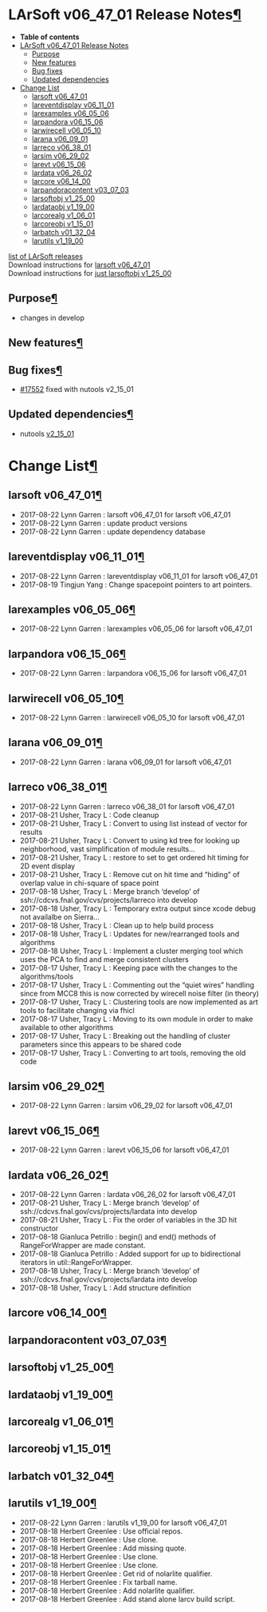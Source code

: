 LArSoft v06\_47\_01 Release Notes[¶](#LArSoft-v06_47_01-Release-Notes)
======================================================================

-   **Table of contents**
-   [LArSoft v06\_47\_01 Release Notes](#LArSoft-v06_47_01-Release-Notes)
    -   [Purpose](#Purpose)
    -   [New features](#New-features)
    -   [Bug fixes](#Bug-fixes)
    -   [Updated dependencies](#Updated-dependencies)
-   [Change List](#Change-List)
    -   [larsoft v06\_47\_01](#larsoft-v06_47_01)
    -   [lareventdisplay v06\_11\_01](#lareventdisplay-v06_11_01)
    -   [larexamples v06\_05\_06](#larexamples-v06_05_06)
    -   [larpandora v06\_15\_06](#larpandora-v06_15_06)
    -   [larwirecell v06\_05\_10](#larwirecell-v06_05_10)
    -   [larana v06\_09\_01](#larana-v06_09_01)
    -   [larreco v06\_38\_01](#larreco-v06_38_01)
    -   [larsim v06\_29\_02](#larsim-v06_29_02)
    -   [larevt v06\_15\_06](#larevt-v06_15_06)
    -   [lardata v06\_26\_02](#lardata-v06_26_02)
    -   [larcore v06\_14\_00](#larcore-v06_14_00)
    -   [larpandoracontent v03\_07\_03](#larpandoracontent-v03_07_03)
    -   [larsoftobj v1\_25\_00](#larsoftobj-v1_25_00)
    -   [lardataobj v1\_19\_00](#lardataobj-v1_19_00)
    -   [larcorealg v1\_06\_01](#larcorealg-v1_06_01)
    -   [larcoreobj v1\_15\_01](#larcoreobj-v1_15_01)
    -   [larbatch v01\_32\_04](#larbatch-v01_32_04)
    -   [larutils v1\_19\_00](#larutils-v1_19_00)

[list of LArSoft releases](LArSoft_release_list)\
Download instructions for [larsoft v06\_47\_01](http://scisoft.fnal.gov/scisoft/bundles/larsoft/v06_47_01/larsoft-v06_47_01.html)\
Download instructions for [just larsoftobj v1\_25\_00](http://scisoft.fnal.gov/scisoft/bundles/larsoftobj/v1_25_00/larsoftobj-v1_25_00.html)


Purpose[¶](#Purpose)
--------------------

-   changes in develop


New features[¶](#New-features)
------------------------------


Bug fixes[¶](#Bug-fixes)
------------------------

-   [\#17552](/redmine/issues/17552 "Support: Cannot preserve changes to event display services (Closed)") fixed with nutools v2\_15\_01


Updated dependencies[¶](#Updated-dependencies)
----------------------------------------------

-   nutools [v2\_15\_01](/redmine/projects/nutools/wiki/NuTools_Release_Notes#nutools-v2_15_01-8222017)


Change List[¶](#Change-List)
============================


larsoft v06\_47\_01[¶](#larsoft-v06_47_01)
------------------------------------------

-   2017-08-22 Lynn Garren : larsoft v06\_47\_01 for larsoft v06\_47\_01
-   2017-08-22 Lynn Garren : update product versions
-   2017-08-22 Lynn Garren : update dependency database


lareventdisplay v06\_11\_01[¶](#lareventdisplay-v06_11_01)
----------------------------------------------------------

-   2017-08-22 Lynn Garren : lareventdisplay v06\_11\_01 for larsoft v06\_47\_01
-   2017-08-19 Tingjun Yang : Change spacepoint pointers to art pointers.


larexamples v06\_05\_06[¶](#larexamples-v06_05_06)
--------------------------------------------------

-   2017-08-22 Lynn Garren : larexamples v06\_05\_06 for larsoft v06\_47\_01


larpandora v06\_15\_06[¶](#larpandora-v06_15_06)
------------------------------------------------

-   2017-08-22 Lynn Garren : larpandora v06\_15\_06 for larsoft v06\_47\_01


larwirecell v06\_05\_10[¶](#larwirecell-v06_05_10)
--------------------------------------------------

-   2017-08-22 Lynn Garren : larwirecell v06\_05\_10 for larsoft v06\_47\_01


larana v06\_09\_01[¶](#larana-v06_09_01)
----------------------------------------

-   2017-08-22 Lynn Garren : larana v06\_09\_01 for larsoft v06\_47\_01


larreco v06\_38\_01[¶](#larreco-v06_38_01)
------------------------------------------

-   2017-08-22 Lynn Garren : larreco v06\_38\_01 for larsoft v06\_47\_01
-   2017-08-21 Usher, Tracy L : Code cleanup
-   2017-08-21 Usher, Tracy L : Convert to using list instead of vector for results
-   2017-08-21 Usher, Tracy L : Convert to using kd tree for looking up neighborhood, vast simplification of module results…
-   2017-08-21 Usher, Tracy L : restore to set to get ordered hit timing for 2D event display
-   2017-08-21 Usher, Tracy L : Remove cut on hit time and “hiding” of overlap value in chi-square of space point
-   2017-08-18 Usher, Tracy L : Merge branch ‘develop’ of ssh://cdcvs.fnal.gov/cvs/projects/larreco into develop
-   2017-08-18 Usher, Tracy L : Temporary extra output since xcode debug not availalbe on Sierra…
-   2017-08-18 Usher, Tracy L : Clean up to help build process
-   2017-08-18 Usher, Tracy L : Updates for new/rearranged tools and algorithms
-   2017-08-18 Usher, Tracy L : Implement a cluster merging tool which uses the PCA to find and merge consistent clusters
-   2017-08-17 Usher, Tracy L : Keeping pace with the changes to the algorithms/tools
-   2017-08-17 Usher, Tracy L : Commenting out the “quiet wires” handling since from MCC8 this is now corrected by wirecell noise filter (in theory)
-   2017-08-17 Usher, Tracy L : Clustering tools are now implemented as art tools to facilitate changing via fhicl
-   2017-08-17 Usher, Tracy L : Moving to its own module in order to make available to other algorithms
-   2017-08-17 Usher, Tracy L : Breaking out the handling of cluster parameters since this appears to be shared code
-   2017-08-17 Usher, Tracy L : Converting to art tools, removing the old code


larsim v06\_29\_02[¶](#larsim-v06_29_02)
----------------------------------------

-   2017-08-22 Lynn Garren : larsim v06\_29\_02 for larsoft v06\_47\_01


larevt v06\_15\_06[¶](#larevt-v06_15_06)
----------------------------------------

-   2017-08-22 Lynn Garren : larevt v06\_15\_06 for larsoft v06\_47\_01


lardata v06\_26\_02[¶](#lardata-v06_26_02)
------------------------------------------

-   2017-08-22 Lynn Garren : lardata v06\_26\_02 for larsoft v06\_47\_01
-   2017-08-21 Usher, Tracy L : Merge branch ‘develop’ of ssh://cdcvs.fnal.gov/cvs/projects/lardata into develop
-   2017-08-21 Usher, Tracy L : Fix the order of variables in the 3D hit constructor
-   2017-08-18 Gianluca Petrillo : begin() and end() methods of RangeForWrapper are made constant.
-   2017-08-18 Gianluca Petrillo : Added support for up to bidirectional iterators in util::RangeForWrapper.
-   2017-08-18 Usher, Tracy L : Merge branch ‘develop’ of ssh://cdcvs.fnal.gov/cvs/projects/lardata into develop
-   2017-08-18 Usher, Tracy L : Add structure definition


larcore v06\_14\_00[¶](#larcore-v06_14_00)
------------------------------------------


larpandoracontent v03\_07\_03[¶](#larpandoracontent-v03_07_03)
--------------------------------------------------------------


larsoftobj v1\_25\_00[¶](#larsoftobj-v1_25_00)
----------------------------------------------


lardataobj v1\_19\_00[¶](#lardataobj-v1_19_00)
----------------------------------------------


larcorealg v1\_06\_01[¶](#larcorealg-v1_06_01)
----------------------------------------------


larcoreobj v1\_15\_01[¶](#larcoreobj-v1_15_01)
----------------------------------------------


larbatch v01\_32\_04[¶](#larbatch-v01_32_04)
--------------------------------------------


larutils v1\_19\_00[¶](#larutils-v1_19_00)
------------------------------------------

-   2017-08-22 Lynn Garren : larutils v1\_19\_00 for larsoft v06\_47\_01
-   2017-08-18 Herbert Greenlee : Use official repos.
-   2017-08-18 Herbert Greenlee : Use clone.
-   2017-08-18 Herbert Greenlee : Add missing quote.
-   2017-08-18 Herbert Greenlee : Use clone.
-   2017-08-18 Herbert Greenlee : Use clone.
-   2017-08-18 Herbert Greenlee : Get rid of nolarlite qualifier.
-   2017-08-18 Herbert Greenlee : Fix tarball name.
-   2017-08-18 Herbert Greenlee : Add nolarlite qualifier.
-   2017-08-18 Herbert Greenlee : Add stand alone larcv build script.
